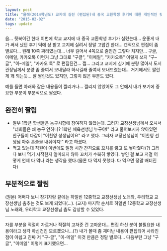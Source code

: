 ```yaml
---
layout: post
title: "올해(2014학년도) 교지에 실린 (편집된)내 중국 교환학생 후기에 대한 개인적인 뒷북.."
date: "2015-02-02"
tags: update
---
```


음... 뒷북이긴 한대 이번에 학교 교지에 내 중국 교환학생 후기가 실렸는대... 운좋게 내가 써서 냈던 후기 덕에 상 받고 교지에 실려서 정말 고맙긴 한대... 갠적으로 편집이 좀 별로다... 원래 10쪽 짜리였는대... 너무 길어서 4쪽으로 줄인건 그렇다 치지만... 구글, 이메일, 카카오톡 이런거 그냥 그대로 "구글", "이메일", "카카오톡" 이렇게 쓰지 "구–글", "이–메일", "카카오 톡" 로 편집된건... 쩝... 그리고 교지에 싣기에 분량 많아서 도서관장님께서 분량 좀 줄여서 보내달라 하시길래 줄여서 보내드렸는대... 거기에서도 짤린게 꽤 되는듯... 잘 짤린것도 있지만, 그렇치 않은 부분도 있다.

예를 들면 아래와 같은 내용들이 짤리거나... 짤리지 않았어도 그 안에서 내가 보기에 중요한 부분이 부분적으로 짤렸다.

## 완전히 짤림
- 일부 1학년 학생들은 농구시합에 참여하지 않았는대. 그러자 교장선생님꼐서 오셔서 "너희들은 왜 농구 안하니? 1학년 체육선생님 누구야!" 라고 물어보시자 앉아있던 친구들이 다같이 "이찬영 성생님이요" 라고 했다. 그러자 교장선생님이 "이찬영 선생님 아주 혼줄을 내줘야지!" 라고 하셨다.
- 먹고 있는대 직원이 이번에도 일정 시간 간격으로 꼬치를 쌓고 또 쌓아줬다(?) 그러다 보니 먹기 시작한지 얼마되지 않아 꼬치가 수북히 쌓였다. 쌓인 걸 보고 저걸 어떻게 언제 다 먹나 라는 생각을 했다.(물론 다 먹지 못했다. 다 먹으면 정말 배터진다)


## 부분적으로 짤림

(원본)
어쩌다 보니 장기자랑 끝에는 하얼빈 12중학교 교장선생님 노래와, 우리학교 교장선생님 춤추는 것도 보게 되었다(...).
(교지)
마지막 순서로 하얼빈 12중학교 교장선생님 노래와, 우리학교 교장선생님 춤도 감상할 수 있었다.

---
자를 부분을 적절히 자르거나 적절히 고쳐준 건 고마운대... 편집 하신 분이 불필요한 내용이라고 생각 하신건진 모르겠으나...(?) 내가 볼때 좀 재미난 내용이 편집되어 사라진 점이 아쉽고
진짜 저 "구-글", "이-메일" 이것 만큼은 정말 별로다... 다음부턴 그냥 "구글", "이메일" 이렇게 표기했으면...
